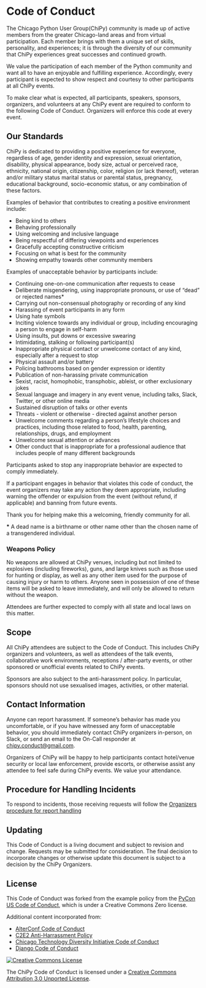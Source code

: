 # Code of Conduct

The Chicago Python User Group(ChiPy) community is made up of active members
from the greater Chicago-land areas and from virtual participation. Each member
brings with them a unique set of skills, personality, and experiences; it is
through the diversity of our community that ChiPy experiences great successes
and continued growth.

We value the participation of each member of the Python community and want all
to have an enjoyable and fulfilling experience. Accordingly, every participant
is expected to show respect and courtesy to other participants at all ChiPy events.

To make clear what is expected, all participants, speakers, sponsors,
organizers, and volunteers at any ChiPy event are required to conform to the
following Code of Conduct. Organizers will enforce this code at every event.

## Our Standards

ChiPy is dedicated to providing a positive experience for everyone, regardless
of age, gender identity and expression, sexual orientation, disability,
physical appearance, body size, actual or perceived race, ethnicity, national origin,
citizenship, color, religion (or lack thereof), veteran and/or military status
marital status or parental status, pregnancy, educational background, socio-economic
status, or any combination of these factors.

Examples of behavior that contributes to creating a positive environment
include:

- Being kind to others
- Behaving professionally
- Using welcoming and inclusive language
- Being respectful of differing viewpoints and experiences
- Gracefully accepting constructive criticism
- Focusing on what is best for the community
- Showing empathy towards other community members

Examples of unacceptable behavior by participants include:

- Continuing one-on-one communication after requests to cease
- Deliberate misgendering, using inappropriate pronouns, or use of “dead” or
rejected names*
- Carrying out non-consensual photography or recording of any kind
- Harassing of event participants in any form
- Using hate symbols
- Inciting violence towards any individual or group, including encouraging
a person to engage in self-harm
- Using insults, put downs or excessive swearing
- Intimidating, stalking or following participant(s)
- Inappropriate physical contact or unwelcome contact of any kind, especially
after a request to stop
- Physical assault and/or battery
- Policing bathrooms based on gender expression or identity
- Publication of non-harassing private communication
- Sexist, racist, homophobic, transphobic, ableist, or other exclusionary jokes
- Sexual language and imagery in any event venue, including talks, Slack,
Twitter, or other online media
- Sustained disruption of talks or other events
- Threats - violent or otherwise - directed against another person
- Unwelcome comments regarding a person’s lifestyle choices and practices,
including those related to food, health, parenting, relationships, drugs, and
employment
- Unwelcome sexual attention or advances
- Other conduct that is inappropriate for a professional audience that includes
people of many different backgrounds

Participants asked to stop any inappropriate behavior are expected to comply
immediately.

If a participant engages in behavior that violates this code of conduct, the
event organizers may take any action they deem appropriate, including warning
the offender or expulsion from the event (without refund, if applicable) and
banning from future events.

Thank you for helping make this a welcoming, friendly community for all.

__*__ A dead name is a birthname or other name other than the chosen name of a
transgendered individual.

### Weapons Policy

No weapons are allowed at ChiPy venues, including but not limited to explosives
(including fireworks), guns, and large knives such as those used for hunting or
display, as well as any other item used for the purpose of causing injury or
harm to others. Anyone seen in possession of one of these items will be asked
to leave immediately, and will only be allowed to return without the weapon.

Attendees are further expected to comply with all state and local laws on this
matter.

## Scope

All ChiPy attendees are subject to the Code of Conduct. This includes ChiPy
organizers and volunteers, as well as attendees of the talk events,
collaborative work environments, receptions / after-party events, or other
sponsored or unofficial events related to ChiPy events.

Sponsors are also subject to the anti-harassment policy. In particular,
sponsors should not use sexualised images, activities, or other material.

## Contact Information

Anyone can report harassment. If someone’s behavior has made you uncomfortable,
or if you have witnessed any form of unacceptable behavior, you should immediately
contact ChiPy organizers in-person, on Slack, or send an email to the On-Call
responder at chipy.conduct@gmail.com.

Organizers of ChiPy will be happy to help participants contact hotel/venue
security or local law enforcement, provide escorts, or otherwise assist any
attendee to feel safe during ChiPy events. We value your attendance.

## Procedure for Handling Incidents

To respond to incidents, those receiving requests will follow the [Organizers
procedure for report handling](./report-handling-procedure)

## Updating

This Code of Conduct is a living document and subject to revision and change.
Requests may be submitted for consideration. The final decision to incorporate
changes or otherwise update this document is subject to a decision by the ChiPy
Organizers.

## License

This Code of Conduct was forked from the example policy from the [PyCon US Code
of
Conduct](https://github.com/python/pycon-code-of-conduct/blob/master/code_of_conduct.md),
which is under a Creative Commons Zero license.

Additional content incorporated from:
 * [AlterConf Code of Conduct](https://www.alterconf.com/code-of-conduct)
 * [C2E2 Anti-Harrassment Policy](http://www.c2e2.com/About/FAQ-and-Policies/Harassment-Policy/)
 * [Chicago Technology Diversity Initiative Code of Conduct](http://bit.do/chitechdiversity_coc)
 * [Django Code of Conduct](https://github.com/django/code-of-conduct)

[![Creative Commons License](http://i.creativecommons.org/l/by/3.0/88x31.png)](http://creativecommons.org/licenses/by/3.0/)

The ChiPy Code of Conduct is licensed under a [Creative Commons Attribution 3.0 Unported License](http://creativecommons.org/licenses/by/3.0/).
